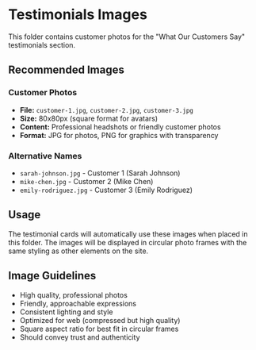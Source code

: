 # Testimonials Images

This folder contains customer photos for the "What Our Customers Say" testimonials section.

## Recommended Images

### Customer Photos
- **File:** `customer-1.jpg`, `customer-2.jpg`, `customer-3.jpg`
- **Size:** 80x80px (square format for avatars)
- **Content:** Professional headshots or friendly customer photos
- **Format:** JPG for photos, PNG for graphics with transparency

### Alternative Names
- `sarah-johnson.jpg` - Customer 1 (Sarah Johnson)
- `mike-chen.jpg` - Customer 2 (Mike Chen)  
- `emily-rodriguez.jpg` - Customer 3 (Emily Rodriguez)

## Usage

The testimonial cards will automatically use these images when placed in this folder. The images will be displayed in circular photo frames with the same styling as other elements on the site.

## Image Guidelines
- High quality, professional photos
- Friendly, approachable expressions
- Consistent lighting and style
- Optimized for web (compressed but high quality)
- Square aspect ratio for best fit in circular frames
- Should convey trust and authenticity

